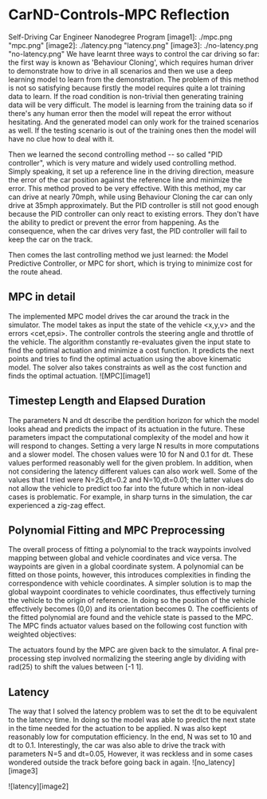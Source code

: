 # CarND-Controls-MPC Reflection
Self-Driving Car Engineer Nanodegree Program
[image1]: ./mpc.png "mpc.png"
[image2]: ./latency.png "latency.png"
[image3]: ./no-latency.png "no-latency.png"
We have learnt three ways to control the car driving so far: the first way is known as 'Behaviour Cloning', which requires human driver to demonstrate how to drive in all scenarios and then we use a deep learning model to learn from the demonstration. The problem of this method is not so satisfying because firstly the model requires quite a lot training data to learn. If the road condition is non-trivial then generating training data will be very difficult. The model is learning from the training data so if there's any human error then the model will repeat the error without hesitating. And the generated model can only work for the trained scenarios as well. If the testing scenario is out of the training ones then the model will have no clue how to deal with it.

Then we learned the second controlling method -- so called "PID controller", which is very mature and widely used controlling method. Simply speaking, it set up a reference line in the driving direction, measure the error of the car position against the reference line and minimize the error. This method proved to be very effective. With this method, my car can drive at nearly 70mph, while using Behaviour Cloning the car can only drive at 35mph approximately. But the PID controller is still not good enough because the PID controller can only react to existing errors. They don't have the ability to predict or prevent the error from happening. As the consequence, when the car drives very fast, the PID controller will fail to keep the car on the track.

Then comes the last controlling method we just learned: the Model Predictive Controller, or MPC for short, which is trying to minimize cost for the route ahead.

## MPC in detail
The implemented MPC model drives the car around the track in the simulator. The model takes as input the state of the vehicle <x,y,v> and the errors <cet,epsi>. The controller controls the steering angle and throttle of the vehicle. The algorithm constantly re-evaluates given the input state to find the optimal actuation and minimize a cost function. It predicts the next points and tries to find the optimal actuation using the above kinematic model. The solver also takes constraints as well as the cost function and finds the optimal actuation.
![MPC][image1]

## Timestep Length and Elapsed Duration
The parameters N and dt describe the perdition horizon for which the model looks ahead and predicts the impact of its actuation in the future. These parameters impact the computational complexity of the model and how it will respond to changes. Setting a very large N results in more computations and a slower model. The chosen values were 10 for N and 0.1 for dt. These values performed reasonably well for the given problem. In addition, when not considering the latency different values can also work well. Some of the values that I tried were N=25,dt=0.2 and N=10,dt=0.01; the latter values do not allow the vehicle to predict too far into the future which in non-ideal cases is problematic. For example, in sharp turns in the simulation, the car experienced a zig-zag effect.

## Polynomial Fitting and MPC Preprocessing
The overall process of fitting a polynomial to the track waypoints involved mapping between global and vehicle coordinates and vice versa. The waypoints are given in a global coordinate system. A polynomial can be fitted on those points, however, this introduces complexities in finding the correspondence with vehicle coordinates. A simpler solution is to map the global waypoint coordinates to vehicle coordinates, thus effectively turning the vehicle to the origin of reference. In doing so the position of the vehicle effectively becomes (0,0) and its orientation becomes 0. The coefficients of the fitted polynomial are found and the vehicle state is passed to the MPC. The MPC finds actuator values based on the following cost function with weighted objectives:

The actuators found by the MPC are given back to the simulator. A final pre-processing step involved normalizing the steering angle by dividing with rad(25) to shift the values between [-1 1].

## Latency
The way that I solved the latency problem was to set the dt to be equivalent to the latency time. In doing so the model was able to predict the next state in the time needed for the actuation to be applied. N was also kept reasonably low for computation efficiency. In the end, N was set to 10 and dt to 0.1. Interestingly, the car was also able to drive the track with parameters N=5 and dt=0.05, However, it was reckless and in some cases wondered outside the track before going back in again.
![no_latency][image3]

![latency][image2]
